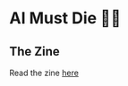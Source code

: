 # AI Must Die 🔪🤖

## The Zine

Read the zine [here](https://www.aimustdie.info/assets/AI_Must_Die_v1.4.4.pdf)
